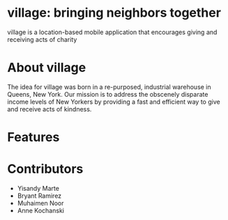 # village: bringing neighbors together
village is a location-based mobile application that encourages giving and receiving acts of charity

# About village
The idea for village was born in a re-purposed, industrial warehouse in Queens, New York. Our mission is to address the obscenely disparate income levels of New Yorkers by providing a fast and efficient way to give and receive acts of kindness.

# Features


# Contributors
- Yisandy Marte
- Bryant Ramirez
- Muhaimen Noor
- Anne Kochanski

